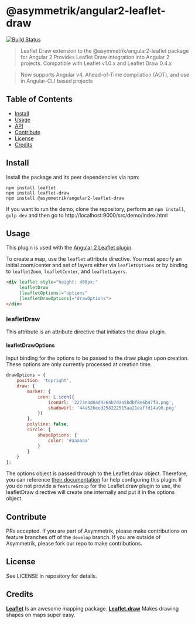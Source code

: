 # @asymmetrik/angular2-leaflet-draw

[![Build Status][travis-image]][travis-url]

> Leaflet Draw extension to the @asymmetrik/angular2-leaflet package for Angular 2
> Provides Leaflet Draw integration into Angular 2 projects. Compatible with Leaflet v1.0.x and Leaflet Draw 0.4.x

> Now supports Angular v4, Ahead-of-Time compilation (AOT), and use in Angular-CLI based projects

## Table of Contents
- [Install](#install)
- [Usage](#usage)
- [API](#api)
- [Contribute](#contribute)
- [License](#license)
- [Credits](#credits)

## Install
Install the package and its peer dependencies via npm:
```
npm install leaflet
npm install leaflet-draw
npm install @asymmetrik/angular2-leaflet-draw
```

If you want to run the demo, clone the repository, perform an ```npm install```, ```gulp dev``` and then go to http://localhost:9000/src/demo/index.html


## Usage

This plugin is used with the [Angular 2 Leaflet plugin](https://github.com/Asymmetrik/angular2-leaflet).

To create a map, use the ```leaflet``` attribute directive.
You must specify an initial zoom/center and set of layers either via ```leafletOptions``` or by binding to ```leafletZoom```, ```leafletCenter```, and ```leafletLayers```.

```html
<div leaflet style="height: 400px;"
     leafletDraw
     [leafletOptions]="options"
     [leafletDrawOptions]="drawOptions">
</div>
```

### leafletDraw
This attribute is an attribute directive that initiates the draw plugin. 

#### leafletDrawOptions
Input binding for the options to be passed to the draw plugin upon creation.
These options are only currently processed at creation time. 
  
```js
drawOptions = {
	position: 'topright',
	draw: {
		marker: {
			icon: L.icon({
				iconUrl: '2273e3d8ad9264b7daa5bdbf8e6b47f8.png',
				shadowUrl: '44a526eed258222515aa21eaffd14a96.png'
			})
		},
		polyline: false,
		circle: {
			shapeOptions: {
				color: '#aaaaaa'
			}
		}
	}
};
```

The options object is passed through to the Leaflet.draw object.
Therefore, you can reference [their documentation](https://github.com/Leaflet/Leaflet.draw) for help configuring this plugin.
If you do not provide a ```featureGroup``` for the Leaflet.draw plugin to use, the leafletDraw directive will create one internally and put it in the options object. 


## Contribute
PRs accepted. If you are part of Asymmetrik, please make contributions on feature branches off of the ```develop``` branch. If you are outside of Asymmetrik, please fork our repo to make contributions.


## License
See LICENSE in repository for details.


## Credits
**[Leaflet](http://leafletjs.com/)** Is an awesome mapping package.
**[Leaflet.draw](https://github.com/Leaflet/Leaflet.draw)** Makes drawing shapes on maps super easy.


[travis-url]: https://travis-ci.org/Asymmetrik/angular2-leaflet-draw/
[travis-image]: https://travis-ci.org/Asymmetrik/angular2-leaflet-draw.svg
